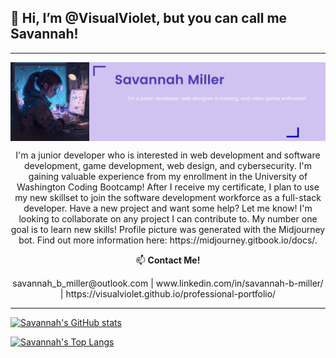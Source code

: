 ## 👋 Hi, I’m <b>@VisualViolet</b>, but you can call me Savannah!

---  
<div style="display: flex; flex-direction: row; justify-content: space-around;">
 <img class="img" src="./assets/images/sav-github-banner.png" />
</div>

<p align="center">
I'm a junior developer who is interested in web development and software development, game development, web design, and cybersecurity. I'm gaining valuable experience from my enrollment in the University of Washington Coding Bootcamp! After I receive my certificate, I plan to use my new skillset to join the software development workforce as a full-stack developer.
Have a new project and want some help? Let me know! I'm looking to collaborate on any project I can contribute to. My number one goal is to learn new skills!
Profile picture was generated with the Midjourney bot. Find out more information here: https://midjourney.gitbook.io/docs/.
</p>



<p align="center">
📫 <b>Contact Me!</b>
</p>

<p align="center">
savannah_b_miller@outlook.com | www.linkedin.com/in/savannah-b-miller/ | https://visualviolet.github.io/professional-portfolio/
</p>

---

[![Savannah's GitHub stats](https://github-readme-stats.vercel.app/api?username=VisualViolet&show_icons=true&theme=material-palenight)](https://github.com/VisualViolet/github-readme-stats)

[![Savannah's Top Langs](https://github-readme-stats.vercel.app/api/top-langs/?username=VisualViolet)](https://github.com/VisualViolet/github-readme-stats)

<!---
savannah-dev/savannah-dev is a ✨ special ✨ repository because its `README.md` (this file) appears on your GitHub profile.
You can click the Preview link to take a look at your changes.
--->
